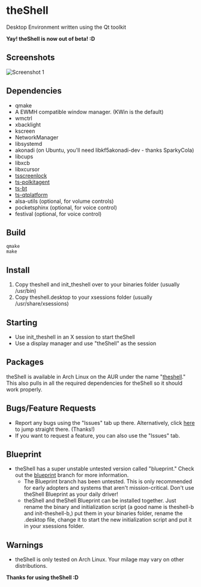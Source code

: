 # theShell
Desktop Environment written using the Qt toolkit

**Yay! theShell is now out of beta! :D**

## Screenshots
![Screenshot 1](https://raw.githubusercontent.com/vicr123/theshell/master/images/desktop.png)

## Dependencies
- qmake
- A EWMH compatible window manager. (KWin is the default)
- wmctrl
- xbacklight
- kscreen
- NetworkManager
- libsystemd
- akonadi (on Ubuntu, you'll need libkf5akonadi-dev - thanks SparkyCola)
- libcups
- libxcb
- libxcursor
- [tsscreenlock](https://github.com/vicr123/tsscreenlock)
- [ts-polkitagent](https://github.com/vicr123/ts-polkitagent)
- [ts-bt](https://github.com/vicr123/ts-bt)
- [ts-qtplatform](https://github.com/vicr123/ts-qtplatform)
- alsa-utils (optional, for volume controls)
- pocketsphinx (optional, for voice control)
- festival (optional, for voice control)

## Build
```
qmake
make
```

## Install
1. Copy theshell and init_theshell over to your binaries folder (usually /usr/bin)
2. Copy theshell.desktop to your xsessions folder (usually /usr/share/xsessions)

## Starting
- Use init_theshell in an X session to start theShell
- Use a display manager and use "theShell" as the session

## Packages
theShell is available in Arch Linux on the AUR under the name "[theshell](https://aur.archlinux.org/packages/theshell/)." This also pulls in all the required dependencies for theShell so it should work properly.

## Bugs/Feature Requests
- Report any bugs using the "Issues" tab up there. Alternatively, click [here](https://github.com/vicr123/theshell/issues) to jump straight there. (Thanks!)
- If you want to request a feature, you can also use the "Issues" tab.

## Blueprint
- theShell has a super unstable untested version called "blueprint." Check out the [blueprint](https://github.com/vicr123/theshell/tree/blueprint) branch for more information.
  - The Blueprint branch has been untested. This is only recommended for early adopters and systems that aren't mission-critical. Don't use theShell Blueprint as your daily driver!
  - theShell and theShell Blueprint can be installed together. Just rename the binary and initialization script (a good name is theshell-b and init-theshell-b,) put them in your binaries folder, rename the .desktop file, change it to start the new initialization script and put it in your xsessions folder.

## Warnings
- theShell is only tested on Arch Linux. Your milage may vary on other distributions.

**Thanks for using theShell :D**
